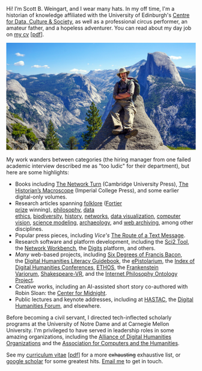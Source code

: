 Hi! I’m Scott B. Weingart, and I wear many hats. In my off time, I'm a historian of knowledge affiliated with the University of Edinburgh's [Centre for Data, Culture & Society](https://www.cdcs.ed.ac.uk/), as well as a professional circus performer, an amateur father, and a hopeless adventurer. You can read about my day job on [my cv](/cv.html) \[[pdf](/cv.pdf)\]. 

![Scott B. Weingart in front of mountains](/sbw.jpg)

My work wanders between categories (the hiring manager from one failed academic interview described me as "too ludic" for their department), but here are some highlights:

-   Books including [The Network Turn](https://www.cambridge.org/core/elements/network-turn/CC38F2EA9F51A6D1AFCB7E005218BBE5) (Cambridge University Press), [The Historian’s Macroscope](https://themacroscope.org/) (Imperial College Press), and some earlier digital-only volumes.
-   Research articles spanning [folklore](https://academic.oup.com/dsh/article-abstract/28/3/404/946904) ([Fortier prize](https://adho.org/awards/paul-fortier-prize/recipients) winning), [philosophy](https://link.springer.com/article/10.1007/s10670-014-9621-1), [data ethics](https://asistdl.onlinelibrary.wiley.com/doi/abs/10.1002/asi.23294), [biodiversity](https://www.pnas.org/content/118/6/e2018093118.short), [history](https://brill.com/view/journals/nun/31/1/article-p78_5.xml), [networks](https://www.euppublishing.com/doi/full/10.3366/ijhac.2016.0157), [data visualization](https://www.frontiersin.org/articles/10.3389/fcomm.2023.1305137/full), [computer vision](https://kilthub.cmu.edu/articles/preprint/CAMPI_Computer-Aided_Metadata_Generation_for_Photo_archives_Initiative/12791807), [science modeling](https://akjournals.com/view/journals/11192/89/1/article-p421.xml), [archaeology](https://link.springer.com/content/pdf/10.1007/s10816-014-9230-y.pdf), and [web archiving](https://quod.lib.umich.edu/j/jep/3336451.0022.105?view=text;rgn=main), among other disciplines.
-   Popular press pieces, including *Vice's* [The Route of a Text Message](https://www.vice.com/en/article/kzdn8n/the-route-of-a-text-message-a-love-story).
-   Research software and platform development, including the [Sci2 Tool](https://sci2.cns.iu.edu/user/index.php), the [Network Workbench](http://nwb.cns.iu.edu/), the [Digits](https://digits.pub/about/) platform, and others.
-   *Many* web-based projects, including [Six Degrees of Francis Bacon](http://www.sixdegreesoffrancisbacon.com/), the [Digital Humanities Literacy Guidebook](https://cmu-lib.github.io/dhlg/), the [ePistolarium](http://ckcc.huygens.knaw.nl/epistolarium/#), the [Index of Digital Humanities Conferences](https://dh-abstracts.library.cmu.edu/), [ETHOS](https://lps.library.cmu.edu/ETHOS/), the [Frankenstein Variorum](https://frankensteinvariorum.github.io/viewer/), [Shakespeare-VR](https://shakespeare-vr.library.cmu.edu/), and the [Internet Philosophy Ontology Project](https://www.inphoproject.org/).
-   Creative works, including an AI-assisted short story co-authored with Robin Sloan: the [Center for Midnight](https://www.robinsloan.com/center-for-midnight/).
-   Public lectures and keynote addresses, including at [HASTAC](https://hastac2015.sched.com/event/2vaV/connecting-the-dots), the [Digital Humanities Forum](https://today.ku.edu/digital-humanities-forum-explore-nodes-networks-humanities), and elsewhere.

Before becoming a civil servant, I directed tech-inflected scholarly programs at the University of Notre Dame and at Carnegie Mellon University. I'm privileged to have served in leadership roles in some amazing organizations, including the [Alliance of Digital Humanities Organizations](https://adho.org/) and the [Association for Computers and the Humanities](https://ach.org/).

See my [curriculum vitae](/cv.html) \[[pdf](/cv.html)\] for a more ~~exhausting~~ exhaustive list, or [google scholar](https://scholar.google.com/citations?user=c5t_w1cAAAAJ) for some greatest hits. [Email me](mailto:weingart.scott+irregular@gmail.com) to get in touch.
